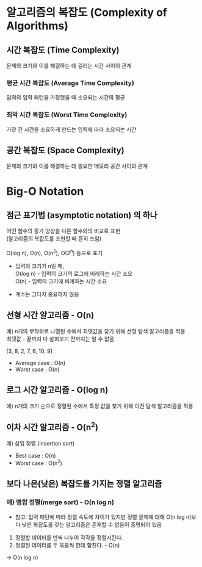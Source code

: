 # 알고리즘의 복잡도 (Complexity of Algorithms)

## 시간 복잡도 (Time Complexity)
문제의 크기와 이를 해결하는 데 걸리는 시간 사이의 관계

### 평균 시간 복잡도 (Average Time Complexity)
임의의 입력 패턴을 가정했을 때 소요되는 시간의 평균

### 최악 시간 복잡도 (Worst Time Complexity)
가장 긴 시간을 소요하게 만드는 입력에 따라 소요되는 시간

## 공간 복잡도 (Space Complexity)
문제의 크기와 이를 해결하는 데 필요한 메모리 공간 사이의 관계


# Big-O Notation

## 점근 표기법 (asymptotic notation) 의 하나
어떤 함수의 증가 양상을 다른 함수와의 비교로 표현<br>
(알고리즘의 복잡도를 표현할 때 흔히 쓰임)<br><br>
O(log n), O(n), O(n<sup>2</sup>), O(2<sup>n</sup>) 등으로 표기

- 입력의 크기가 n일 때, <br>
O(log n) - 입력의 크기의 로그에 비례하는 시간 소요<br>
O(n) - 입력의 크기에 비례하는 시간 소요<br>

- 계수는 그다지 중요하지 않음


## 선형 시간 알고리즘 - O(n)
예) n개의 무작위로 나열된 수에서 최댓값을 찾기 위해 선형 탐색 알고리즘을 적용<br>
최댓값 - 끝까지 다 살펴보기 전까지는 알 수 없음<br>

[3, 8, 2, 7, 6, 10, 9]

- Average case : O(n)
- Worst case : O(n)

## 로그 시간 알고리즘 - O(log n)
예) n개의 크기 순으로 정렬된 수에서 특정 값을 찾기 위해 이진 탐색 알고리즘을 적용 

## 이차 시간 알고리즘 - O(n<sup>2</sup>)
예) 삽입 정렬 (insertion sort)
- Best case : O(n)
- Worst case : O(n<sup>2</sup>)

## 보다 나은(낮은) 복잡도를 가지는 정렬 알고리즘
### 예) 병합 정렬(merge sort) - O(n log n)
- 참고: 입력 패턴에 따라 정렬 속도에 차이가 있지만 
정렬 문제에 대해 O(n log n)보다 낮은 복잡도를 갖는 
알고리즘은 존재할 수 없음이 증명되어 있음
1. 정렬할 데이터를 반씩 나누어 각각을 정렬시킨다.
2. 정렬된 데이터를 두 묶음씩 한데 합친다. - O(n)

->  O(n log n)